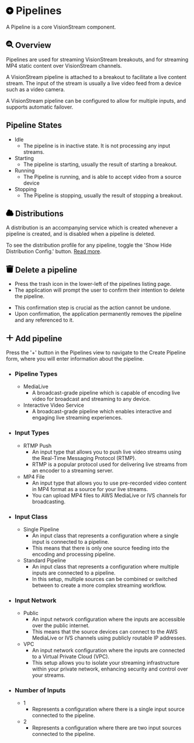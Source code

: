 # <img src="https://raw.githubusercontent.com/vishaldhole173/pro-stream-documentation/main/fontawesome/svgs/solid/circle-plus.svg" width="20" height="20"> Pipelines

A Pipeline is a core VisionStream component.

## <img src="https://raw.githubusercontent.com/vishaldhole173/pro-stream-documentation/main/fontawesome/svgs/solid/magnifying-glass-chart.svg" width="20" height="20"> Overview

Pipelines are used for streaming VisionStream breakouts, and for streaming MP4 static content over VisionStream
channels.

A VisionStream pipeline is attached to a breakout to facilitate a live content stream. The input of the stream is
usually a live video feed from a device such as a video camera.

A VisionStream pipeline can be configured to allow for multiple inputs, and supports automatic failover.

## Pipeline States

- Idle
   - The pipeline is in inactive state. It is not processing any input streams. 
- Starting
    - The pipeline is starting, usually the result of starting a breakout.
- Running
    - The Pipeline is running, and is able to accept video from a source device
- Stopping
    - The Pipeline is stopping, usually the result of stopping a breakout.

## <img src="https://raw.githubusercontent.com/vishaldhole173/pro-stream-documentation/main/fontawesome/svgs/solid/cloud.svg" width="20" height="20">  Distributions

A distribution is an accompanying service which is created whenever a pipeline is created, and is disabled when a pipeline is deleted.

To see the distribution profile for any pipeline, toggle the 'Show Hide Distribution Config.' button. [Read more](../../Admin/Distributions/distributions.md).

## <img src="https://raw.githubusercontent.com/vishaldhole173/pro-stream-documentation/main/fontawesome/svgs/solid/trash.svg" width="20" height="20">  Delete a pipeline

- Press the trash icon in the lower-left of the pipelines listing page.
- The application will prompt the user to confirm their intention to delete the pipeline.
* This confirmation step is crucial as the action cannot be undone.
* Upon confirmation, the application permanently removes the pipeline and any referenced to it.

## <img src="https://raw.githubusercontent.com/vishaldhole173/pro-stream-documentation/main/fontawesome/svgs/solid/plus.svg" width="20" height="20">  Add pipeline 

Press the '+' button in the Pipelines view to navigate to the Create Pipeline form, where you will enter information
about the pipeline.

- ### Pipeline Types
    - MediaLive
        - A broadcast-grade pipeline which is capable of encoding live video for broadcast and streaming to any device.
    - Interactive Video Service
        - A broadcast-grade pipeline which enables interactive and engaging live streaming experiences.

- ### Input Types
    - RTMP Push
        - An input type that allows you to push live video streams using the Real-Time Messaging Protocol (RTMP).
        - RTMP is a popular protocol used for delivering live streams from an encoder to a streaming server.
    - MP4 File
        - An input type that allows you to use pre-recorded video content in MP4 format as a source for your live streams.
        - You can upload MP4 files to AWS MediaLive or IVS channels for broadcasting.

- ### Input Class
    - Single Pipeline
        - An input class that represents a configuration where a single input is connected to a pipeline.
        - This means that there is only one source feeding into the encoding and processing pipeline.
    - Standard Pipeline
        - An input class that represents a configuration where multiple inputs are connected to a pipeline. 
        - In this setup, multiple sources can be combined or switched between to create a more complex streaming workflow.

- ### Input Network
    - Public
        - An input network configuration where the inputs are accessible over the public internet.
        - This means that the source devices can connect to the AWS MediaLive or IVS channels using publicly routable IP addresses.
    - VPC
        - An input network configuration where the inputs are connected to a Virtual Private Cloud (VPC).
        - This setup allows you to isolate your streaming infrastructure within your private network, enhancing security and control over your streams.

- ### Number of Inputs
    - 1
        - Represents a configuration where there is a single input source connected to the pipeline.
    - 2
        - Represents a configuration where there are two input sources connected to the pipeline.

